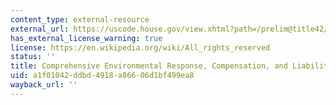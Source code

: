 ```yaml
---
content_type: external-resource
external_url: https://uscode.house.gov/view.xhtml?path=/prelim@title42/chapter103&edition=prelim
has_external_license_warning: true
license: https://en.wikipedia.org/wiki/All_rights_reserved
status: ''
title: Comprehensive Environmental Response, Compensation, and Liability Act
uid: a1f01042-ddbd-4918-a866-06d1bf499ea8
wayback_url: ''
---
```

